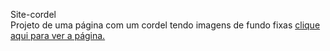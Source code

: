 Site-cordel <br> 
Projeto de uma página com um cordel tendo imagens de fundo fixas <a href="https://develany.github.io/site-cordel/">clique aqui para ver a página.</a>